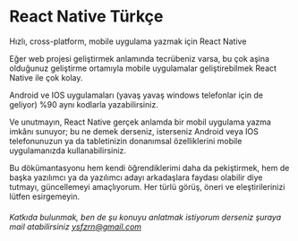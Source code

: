 # React Native Türkçe

Hızlı, cross-platform, mobile uygulama yazmak için React Native 

Eğer web projesi geliştirmek anlamında tecrübeniz varsa, bu çok aşina olduğunuz geliştirme ortamıyla mobile uygulamalar geliştirebilmek React Native ile çok kolay.

Android ve IOS uygulamaları \(yavaş yavaş windows telefonlar için de geliyor\)  %90  aynı kodlarla yazabilirsiniz.

Ve unutmayın, React Native gerçek anlamda bir mobil uygulama yazma imkânı sunuyor; bu ne demek derseniz, isterseniz Android veya IOS telefonunuzun ya da tabletinizin donanımsal özelliklerini mobile uygulamanızda kullanabilirsiniz.

Bu dökümantasyonu hem kendi öğrendiklerimi daha da pekiştirmek,  hem de başka yazılımcı ya da yazılımcı adayı arkadaşlara faydası olabilir diye tutmayı, güncellemeyi amaçlıyorum. Her türlü görüş, öneri ve eleştirilerinizi lütfen esirgemeyin.

###### Katkıda bulunmak, ben de şu konuyu anlatmak istiyorum derseniz şuraya mail atabilirsiniz [ysfzrn@gmail.com](/ysfzrn@gmail.com)



